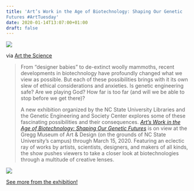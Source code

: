 ```yaml
---
title: 'Art’s Work in the Age of Biotechnology: Shaping Our Genetic
Futures #ArtTuesday'
date: 2020-01-14T13:07:00+01:00
draft: false
---
```


![](https://cdn-blog.adafruit.com/uploads/2020/01/8_Jarvis_-1024x607-1-600x356.jpg)

via [Art the Science](https://artthescience.com/blog/2020/01/07/works-arts-work-biotechnology/)

> From “designer babies” to de-extinct woolly mammoths, recent developments in biotechnology have profoundly changed what we view as possible. But each of these possibilities brings with it its own slew of ethical considerations and anxieties. Is genetic engineering safe? Are we playing God? How far is too far (and will we be able to stop before we get there)?
> 
> A new exhibition organized by the NC State University Libraries and the Genetic Engineering and Society Center explores some of these fascinating possibilities and their consequences. _[Art’s Work in the Age of Biotechnology: Shaping Our Genetic Futures](https://research.ncsu.edu/ges/arts-work-in-biotech/)_ is on view at the Gregg Museum of Art & Design (on the grounds of NC State University’s campus) through March 15, 2020. Featuring an eclectic ray of works by artists, scientists, designers, and makers of all kinds, the show pushes viewers to take a closer look at biotechnologies through a multitude of creative lenses.

![](https://cdn-blog.adafruit.com/uploads/2020/01/2_Willet_-1024x682-1-600x400.jpg)

[See more from the exhibition!](https://artthescience.com/blog/2020/01/07/works-arts-work-biotechnology/)